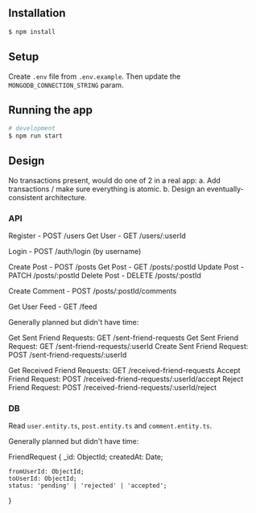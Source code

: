 ## Installation

```bash
$ npm install
```

## Setup

Create `.env` file from `.env.example`. Then update the `MONGODB_CONNECTION_STRING` param.

## Running the app

```bash
# development
$ npm run start
```
## Design

No transactions present, would do one of 2 in a real app:
a. Add transactions / make sure everything is atomic.
b. Design an eventually-consistent architecture.

### API

Register - POST /users
Get User - GET /users/:userId

Login - POST /auth/login (by username)

Create Post - POST /posts
Get Post - GET /posts/:postId
Update Post - PATCH /posts/:postId
Delete Post - DELETE /posts/:postId

Create Comment - POST /posts/:postId/comments

Get User Feed - GET /feed

Generally planned but didn't have time:

Get Sent Friend Requests: GET /sent-friend-requests
Get Sent Friend Request: GET /sent-friend-requests/:userId
Create Sent Friend Request: POST /sent-friend-requests/:userId

Get Received Friend Requests: GET /received-friend-requests
Accept Friend Request: POST /received-friend-requests/:userId/accept
Reject Friend Request: POST /received-friend-requests/:userId/reject

### DB

Read `user.entity.ts`, `post.entity.ts` and `comment.entity.ts`.

Generally planned but didn't have time:

FriendRequest {
	_id: ObjectId;
  createdAt: Date;
  
	fromUserId: ObjectId;
	toUserId: ObjectId;
	status: 'pending' | 'rejected' | 'accepted';
}
